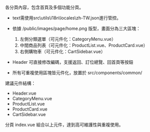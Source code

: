 各分頁內容，包含首頁及多個功能分頁。

- text需使用src\utils\i18n\locales\zh-TW.json進行管控。

- 依據 /public/images/page/home.png 版型，畫面分為三大區塊：
  1. 左側分類選單（可元件化：CategoryMenu.vue）
  2. 中間商品列表（可元件化：ProductList.vue、ProductCard.vue）
  3. 右側購物車（可元件化：CartSidebar.vue）
- Header 可直接修改編碼，支援返回、訂位總覽、回首頁等按鈕
- 所有可重複使用區塊皆元件化，放置於 src/components/common/

建議元件結構：
- Header.vue
- CategoryMenu.vue
- ProductList.vue
- ProductCard.vue
- CartSidebar.vue

分頁 index.vue 組合以上元件，達到高可維護性與重複使用。